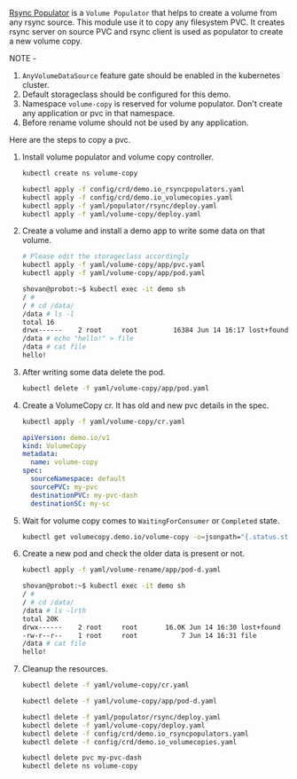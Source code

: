 [Rsync Populator](https://github.com/shovanmaity/k8s-volume-copy/blob/main/docs/demo/02_rsync_populator.md) is a `Volume Populator` that helps to create a volume from any rsync source. This module use it to copy any filesystem PVC. It creates rsync server on source PVC and rsync client is used as populator to create a new volume copy.

NOTE -
1. `AnyVolumeDataSource` feature gate should be enabled in the kubernetes cluster.
2. Default storageclass should be configured for this demo.
3. Namespace `volume-copy` is reserved for volume populator. Don't create any application or pvc in that namespace.
4. Before rename volume should not be used by any application.

Here are the steps to copy a pvc.
1. Install volume populator and volume copy controller.
   ```bash
   kubectl create ns volume-copy
   ```
   ```bash
   kubectl apply -f config/crd/demo.io_rsyncpopulators.yaml
   kubectl apply -f config/crd/demo.io_volumecopies.yaml
   kubectl apply -f yaml/populator/rsync/deploy.yaml
   kubectl apply -f yaml/volume-copy/deploy.yaml
   ```
2. Create a volume and install a demo app to write some data on that volume.
   ```bash
   # Please edit the storageclass accordingly
   kubectl apply -f yaml/volume-copy/app/pvc.yaml
   kubectl apply -f yaml/volume-copy/app/pod.yaml
   ```
   ```bash
   shovan@probot:~$ kubectl exec -it demo sh
   / #
   / # cd /data/
   /data # ls -l
   total 16
   drwx------    2 root     root         16384 Jun 14 16:17 lost+found
   /data # echo "hello!" > file
   /data # cat file
   hello!
   ```
3. After writing some data delete the pod.
   ```bash
   kubectl delete -f yaml/volume-copy/app/pod.yaml
   ```
4. Create a  VolumeCopy cr. It has old and new pvc details in the spec.
   ```bash
   kubectl apply -f yaml/volume-copy/cr.yaml
   ```
   ```yaml
   apiVersion: demo.io/v1
   kind: VolumeCopy
   metadata:
     name: volume-copy
   spec:
     sourceNamespace: default
     sourcePVC: my-pvc
     destinationPVC: my-pvc-dash
     destinationSC: my-sc
   ```
5. Wait for volume copy comes to `WaitingForConsumer` or `Completed` state.
   ```bash
   kubectl get volumecopy.demo.io/volume-copy -o=jsonpath="{.status.state}{'\n'}"
   ```
6. Create a new pod and check the older data is present or not.
   ```bash
   kubectl apply -f yaml/volume-rename/app/pod-d.yaml
   ```
   ```bash
   shovan@probot:~$ kubectl exec -it demo sh
   / #
   / # cd /data/
   /data # ls -lrth
   total 20K
   drwx------    2 root     root       16.0K Jun 14 16:30 lost+found
   -rw-r--r--    1 root     root           7 Jun 14 16:31 file
   /data # cat file
   hello!
   ```
7. Cleanup the resources.
   ```bash
   kubectl delete -f yaml/volume-copy/cr.yaml
   ```
   ```bash
   kubectl delete -f yaml/volume-copy/app/pod-d.yaml
   ```
   ```bash
   kubectl delete -f yaml/populator/rsync/deploy.yaml
   kubectl delete -f yaml/volume-copy/deploy.yaml
   kubectl delete -f config/crd/demo.io_rsyncpopulators.yaml
   kubectl delete -f config/crd/demo.io_volumecopies.yaml
   ```
   ```bash
   kubectl delete pvc my-pvc-dash
   kubectl delete ns volume-copy
   ```
